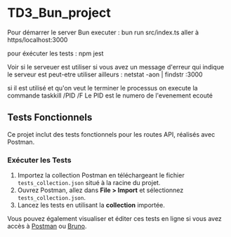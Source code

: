 # TD3_Bun_project

Pour démarrer le server Bun executer :
bun run src/index.ts
aller à https/localhost:3000
 
pour éxécuter les tests : 
npm jest 
 
Voir si le serveuer est utiliser si vous avez un message d'erreur qui indique le serveur est peut-etre utiliser ailleurs :
netstat -aon | findstr :3000

si il est utilisé et qu'on veut le terminer le processus on execute la commande 
taskkill /PID <PID> /F
Le PID est le numero de l'evenement ecouté

## Tests Fonctionnels

Ce projet inclut des tests fonctionnels pour les routes API, réalisés avec Postman.

### Exécuter les Tests

1. Importez la collection Postman en téléchargeant le fichier `tests_collection.json` situé à la racine du projet.
2. Ouvrez Postman, allez dans **File > Import** et sélectionnez `tests_collection.json`.
3. Lancez les tests en utilisant la **collection** importée.

Vous pouvez également visualiser et éditer ces tests en ligne si vous avez accès à [Postman](https://www.postman.com/) ou [Bruno](https://www.usebruno.com/).
